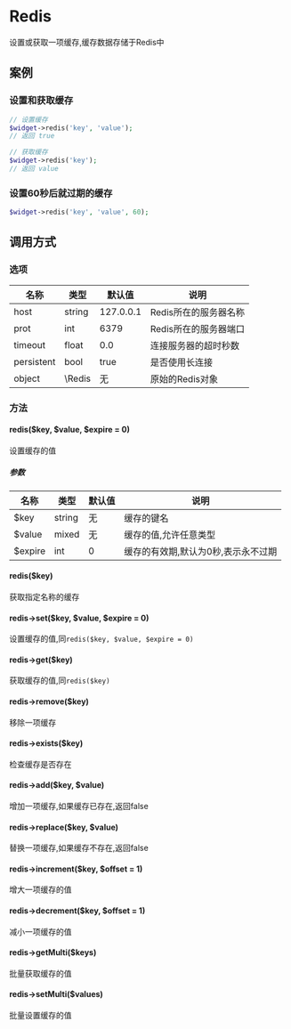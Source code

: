 Redis
=====

设置或获取一项缓存,缓存数据存储于Redis中

案例
----

### 设置和获取缓存
```php
// 设置缓存
$widget->redis('key', 'value');
// 返回 true

// 获取缓存
$widget->redis('key');
// 返回 value
```

### 设置60秒后就过期的缓存
```php
$widget->redis('key', 'value', 60);
```

调用方式
-------

### 选项

| 名称       | 类型         | 默认值         | 说明                                                    |
|------------|--------------|----------------|---------------------------------------------------------|
| host       | string       | 127.0.0.1      | Redis所在的服务器名称                                   |
| prot       | int          | 6379           | Redis所在的服务器端口                                   | 
| timeout    | float        | 0.0            | 连接服务器的超时秒数                                    |
| persistent | bool         | true           | 是否使用长连接                                          |
| object     | \Redis       | 无             | 原始的Redis对象                                         |

### 方法

#### redis($key, $value, $expire = 0)
设置缓存的值

##### 参数

| 名称      | 类型      | 默认值    | 说明                                  |
|-----------|-----------|-----------|---------------------------------------|
| $key      | string    | 无        | 缓存的键名                            |
| $value    | mixed     | 无        | 缓存的值,允许任意类型                 |
| $expire   | int       | 0         | 缓存的有效期,默认为0秒,表示永不过期   |

#### redis($key)
获取指定名称的缓存

#### redis->set($key, $value, $expire = 0)
设置缓存的值,同`redis($key, $value, $expire = 0)`

#### redis->get($key)
获取缓存的值,同`redis($key)`

#### redis->remove($key)
移除一项缓存

#### redis->exists($key)
检查缓存是否存在

#### redis->add($key, $value)
增加一项缓存,如果缓存已存在,返回false

#### redis->replace($key, $value)
替换一项缓存,如果缓存不存在,返回false

#### redis->increment($key, $offset = 1)
增大一项缓存的值

#### redis->decrement($key, $offset = 1)
减小一项缓存的值

#### redis->getMulti($keys)
批量获取缓存的值

#### redis->setMulti($values)
批量设置缓存的值